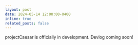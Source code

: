 ```yaml
---
layout: post
date: 2024-05-14 12:00:00-0400
inline: true
related_posts: false
---
```


projectCaesar is officially in development. Devlog coming soon!
